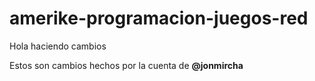 # amerike-programacion-juegos-red

Hola haciendo cambios

Estos son cambios hechos por la cuenta de **@jonmircha**
